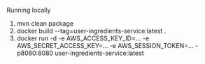 Running locally
1. mvn clean package
2. docker build --tag=user-ingredients-service:latest .
3. docker run -d -e AWS_ACCESS_KEY_ID=... -e AWS_SECRET_ACCESS_KEY=... -e AWS_SESSION_TOKEN=... -p8080:8080 user-ingredients-service:latest